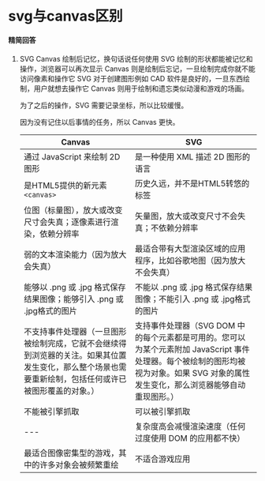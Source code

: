 # svg与canvas区别

#### 精简回答

1. SVG Canvas 绘制后记忆，换句话说任何使用 SVG 绘制的形状都能被记忆和操作，浏览器可以再次显示 Canvas 则是绘制后忘记，一旦绘制完成你就不能访问像素和操作它 SVG 对于创建图形例如 CAD 软件是良好的，一旦东西绘制，用户就想去操作它 Canvas 则用于绘制和遗忘类似动漫和游戏的场画。

   为了之后的操作，SVG 需要记录坐标，所以比较缓慢。

   因为没有记住以后事情的任务，所以 Canvas 更快。

   | Canvas                                                       | SVG                                                          |
   | ------------------------------------------------------------ | ------------------------------------------------------------ |
   | 通过 JavaScript 来绘制 2D 图形                               | 是一种使用 XML 描述 2D 图形的语言                            |
   | 是HTML5提供的新元素`<canvas>`                                | 历史久远，并不是HTML5转悠的标签                              |
   | 位图（标量图），放大或改变尺寸会失真；逐像素进行渲染，依赖分辨率 | 矢量图，放大或改变尺寸不会失真；不依赖分辨率                 |
   | 弱的文本渲染能力（因为放大会失真）                           | 最适合带有大型渲染区域的应用程序，比如谷歌地图（因为放大不会失真） |
   | 能够以 .png 或 .jpg 格式保存结果图像；能够引入 .png 或 .jpg格式的图片 | 不能以 .png 或 .jpg 格式保存结果图像；不能引入 .png 或 .jpg格式的图片 |
   | 不支持事件处理器（一旦图形被绘制完成，它就不会继续得到浏览器的关注。如果其位置发生变化，那么整个场景也需要重新绘制，包括任何或许已被图形覆盖的对象。） | 支持事件处理器（SVG DOM 中的每个元素都是可用的。您可以为某个元素附加 JavaScript 事件处理器。每个被绘制的图形均被视为对象。如果 SVG 对象的属性发生变化，那么浏览器能够自动重现图形。） |
   | 不能被引擎抓取                                               | 可以被引擎抓取                                               |
   | ---                                                          | 复杂度高会减慢渲染速度（任何过度使用 DOM 的应用都不快）      |
   | 最适合图像密集型的游戏，其中的许多对象会被频繁重绘           | 不适合游戏应用                                               |
